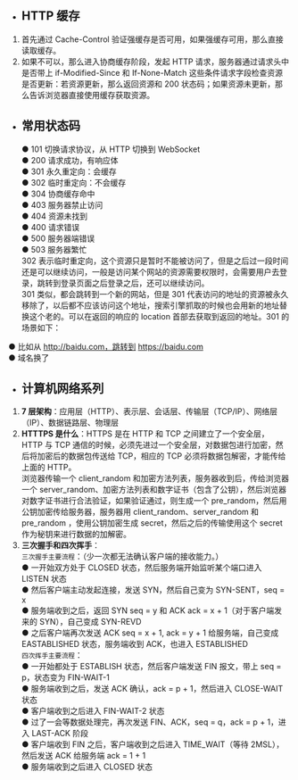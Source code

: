 - ## HTTP 缓存

1. 首先通过 Cache-Control 验证强缓存是否可用，如果强缓存可用，那么直接读取缓存。
2. 如果不可以，那么进入协商缓存阶段，发起 HTTP 请求，服务器通过请求头中是否带上 if-Modified-Since 和 If-None-Match 这些条件请求字段检查资源是否更新：若资源更新，那么返回资源和 200 状态码；如果资源未更新，那么告诉浏览器直接使用缓存获取资源。

- ## 常用状态码
  ● 101 切换请求协议，从 HTTP 切换到 WebSocket  
  ● 200 请求成功，有响应体  
  ● 301 永久重定向：会缓存  
  ● 302 临时重定向：不会缓存  
  ● 304 协商缓存命中  
  ● 403 服务器禁止访问  
  ● 404 资源未找到  
  ● 400 请求错误  
  ● 500 服务器端错误  
  ● 503 服务器繁忙  
  302 表示临时重定向，这个资源只是暂时不能被访问了，但是之后过一段时间还是可以继续访问，一般是访问某个网站的资源需要权限时，会需要用户去登录，跳转到登录页面之后登录之后，还可以继续访问。  
  301 类似，都会跳转到一个新的网站，但是 301 代表访问的地址的资源被永久移除了，以后都不应该访问这个地址，搜索引擎抓取的时候也会用新的地址替换这个老的。可以在返回的响应的 location 首部去获取到返回的地址。301 的场景如下：

● 比如从 http://baidu.com，跳转到 https://baidu.com  
● 域名换了

- ## 计算机网络系列

1. **7 层架构**：应用层（HTTP）、表示层、会话层、传输层（TCP/IP）、网络层（IP）、数据链路层、物理层
2. **HTTTPS 是什么**：HTTPS 是在 HTTP 和 TCP 之间建立了一个安全层，HTTP 与 TCP 通信的时候，必须先进过一个安全层，对数据包进行加密，然后将加密后的数据包传送给 TCP，相应的 TCP 必须将数据包解密，才能传给上面的 HTTP。  
   浏览器传输一个 client_random 和加密方法列表，服务器收到后，传给浏览器一个 server_random、加密方法列表和数字证书（包含了公钥），然后浏览器对数字证书进行合法验证，如果验证通过，则生成一个 pre_random，然后用公钥加密传给服务器，服务器用 client_random、server_random 和 pre_random ，使用公钥加密生成 secret，然后之后的传输使用这个 secret 作为秘钥来进行数据的加解密。
3. **三次握手和四次挥手**：  
   `三次握手主要流程`：（少一次都无法确认客户端的接收能力。）  
   ● 一开始双方处于 CLOSED 状态，然后服务端开始监听某个端口进入 LISTEN 状态  
   ● 然后客户端主动发起连接，发送 SYN，然后自己变为 SYN-SENT，seq = x  
   ● 服务端收到之后，返回 SYN seq = y 和 ACK ack = x + 1（对于客户端发来的 SYN），自己变成 SYN-REVD  
   ● 之后客户端再次发送 ACK seq = x + 1, ack = y + 1 给服务端，自己变成 EASTABLISHED 状态，服务端收到 ACK，也进入 ESTABLISHED  
   `四次挥手主要流程`：  
   ● 一开始都处于 ESTABLISH 状态，然后客户端发送 FIN 报文，带上 seq = p，状态变为 FIN-WAIT-1  
   ● 服务端收到之后，发送 ACK 确认，ack = p + 1，然后进入 CLOSE-WAIT 状态  
   ● 客户端收到之后进入 FIN-WAIT-2 状态  
   ● 过了一会等数据处理完，再次发送 FIN、ACK，seq = q，ack = p + 1，进入 LAST-ACK 阶段  
   ● 客户端收到 FIN 之后，客户端收到之后进入 TIME_WAIT（等待 2MSL），然后发送 ACK 给服务端 ack = 1 + 1  
   ● 服务端收到之后进入 CLOSED 状态
